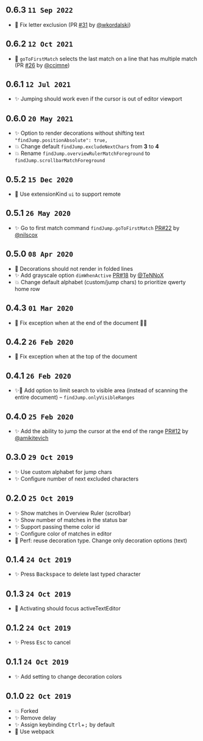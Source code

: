 ## 0.6.3 `11 Sep 2022`

- 🐛 Fix letter exclusion (PR [#31](https://github.com/usernamehw/vscode-find-jump/pull/31) by [@wkordalski](https://github.com/wkordalski))

## 0.6.2 `12 Oct 2021`

- 🐛 `goToFirstMatch` selects the last match on a line that has multiple match (PR [#26](https://github.com/usernamehw/vscode-find-jump/pull/26) by [@ccjmne](https://github.com/ccjmne))

## 0.6.1 `12 Jul 2021`

- ✨ Jumping should work even if the cursor is out of editor viewport

## 0.6.0 `20 May 2021`

- ✨ Option to render decorations without shifting text `"findJump.positionAbsolute": true,`
- 💥 Change default `findJump.excludeNextChars` from **3** to **4**
- 💥 Rename `findJump.overviewRulerMatchForeground` to `findJump.scrollbarMatchForeground`

## 0.5.2 `15 Dec 2020`

- 🔨 Use extensionKind `ui` to support remote

## 0.5.1 `26 May 2020`

- ✨ Go to first match command `findJump.goToFirstMatch` [PR#22](https://github.com/usernamehw/vscode-find-jump/pull/22) by [@nilscox](https://github.com/nilscox)

## 0.5.0 `08 Apr 2020`

- 🐛 Decorations should not render in folded lines
- ✨ Add grayscale option `dimWhenActive` [PR#18](https://github.com/usernamehw/vscode-find-jump/pull/18) by [@TeNNoX](https://github.com/TeNNoX)
- 💥 Change default alphabet (custom/jump chars) to prioritize qwerty home row

## 0.4.3 `01 Mar 2020`

- 🐛 Fix exception when at the end of the document 🤦‍♂️

## 0.4.2 `26 Feb 2020`

- 🐛 Fix exception when at the top of the document

## 0.4.1 `26 Feb 2020`

- ✨🐎 Add option to limit search to visible area (instead of scanning the entire document) – `findJump.onlyVisibleRanges`

## 0.4.0 `25 Feb 2020`

- ✨ Add the ability to jump the cursor at the end of the range [PR#12](https://github.com/usernamehw/vscode-find-jump/pull/12) by [@amikitevich](https://github.com/amikitevich)

## 0.3.0 `29 Oct 2019`

- ✨ Use custom alphabet for jump chars
- ✨ Configure number of next excluded characters

## 0.2.0 `25 Oct 2019`

- ✨ Show matches in Overview Ruler (scrollbar)
- ✨ Show number of matches in the status bar
- ✨ Support passing theme color id
- ✨ Configure color of matches in editor
- 🐎 Perf: reuse decoration type. Change only decoration options (text)

## 0.1.4 `24 Oct 2019`

- ✨ Press <kbd>Backspace</kbd> to delete last typed character

## 0.1.3 `24 Oct 2019`

- 🐛 Activating should focus activeTextEditor

## 0.1.2 `24 Oct 2019`

- ✨ Press <kbd>Esc</kbd> to cancel

## 0.1.1 `24 Oct 2019`

- ✨ Add setting to change decoration colors

## 0.1.0 `22 Oct 2019`

- 💥 Forked
- ✨ Remove delay
- ✨ Assign keybinding <kbd>Ctrl</kbd>+<kbd>;</kbd> by default
- 🔨 Use webpack
